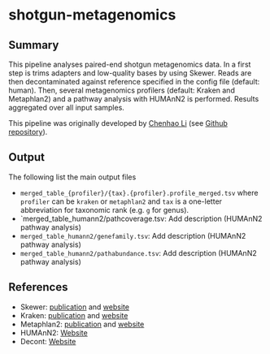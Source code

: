 # shotgun-metagenomics


## Summary

This pipeline analyses paired-end shotgun metagenomics data. In a
first step is trims adapters and low-quality bases by using
Skewer. Reads are then decontaminated against reference specified in
the config file (default: human). Then, several metagenomics profilers
(default: Kraken and Metaphlan2) and a pathway analysis with HUMAnN2
is performed. Results aggregated over all input samples.

This pipeline was originally developed by
[Chenhao Li](https://github.com/orgs/CSB5/people/lch14forever) (see
[Github repository](https://github.com/CSB5/shotgun-metagenomics-pipeline)).

## Output

The following list the main output files

- `merged_table_{profiler}/{tax}.{profiler}.profile_merged.tsv` where
  `profiler` can be `kraken` or `metaphlan2` and `tax` is a one-letter
  abbreviation for taxonomic rank (e.g. `g` for genus).
- `merged_table_humann2/pathcoverage.tsv: Add description (HUMAnN2 pathway analysis)
- `merged_table_humann2/genefamily.tsv`: Add description (HUMAnN2 pathway analysis)
- `merged_table_humann2/pathabundance.tsv`: Add description (HUMAnN2 pathway analysis)


## References

- Skewer: [publication](https://www.ncbi.nlm.nih.gov/pubmed/24925680) and [website](https://github.com/relipmoc/skewer)
- Kraken: [publication](https://genomebiology.biomedcentral.com/articles/10.1186/gb-2014-15-3-r46) and [website](https://ccb.jhu.edu/software/kraken/)
- Metaphlan2: [publication](https://www.nature.com/nmeth/journal/v12/n10/full/nmeth.3589.html) and [website](http://segatalab.cibio.unitn.it/tools/metaphlan2/)
- HUMAnN2: [Website](http://huttenhower.sph.harvard.edu/humann2)
- Decont: [Website](https://github.com/CSB5/decont)
